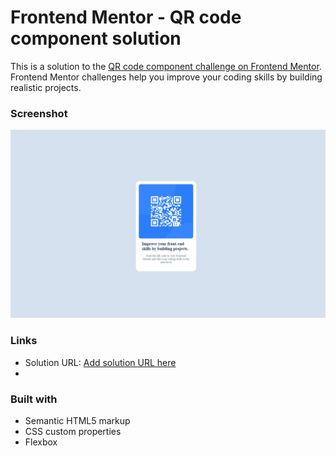 # Frontend Mentor - QR code component solution

This is a solution to the [QR code component challenge on Frontend Mentor](https://www.frontendmentor.io/challenges/qr-code-component-iux_sIO_H). Frontend Mentor challenges help you improve your coding skills by building realistic projects. 

### Screenshot
![](./images/screenshot.png)

### Links
- Solution URL: [Add solution URL here](https://eig93.github.io/QR-code-component)
- 
### Built with
- Semantic HTML5 markup
- CSS custom properties
- Flexbox

